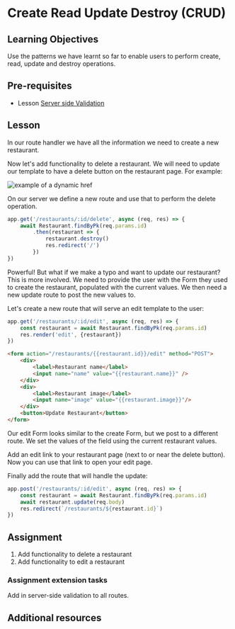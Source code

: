 # Create Read Update Destroy (CRUD)

## Learning Objectives
Use the patterns we have learnt so far to enable users to perform create, read, update and destroy operations.

## Pre-requisites
* Lesson [Server side Validation](/curriculum/Bootcamp/Unit-3-APIs_and_Dynamic_Content/0.3.8_Server_side_Validation)

## Lesson
In our route handler we have all the information we need to create a new restaurant. 

Now let's add functionality to delete a restaurant. We will need to update our template to have a delete button on the restaurant page. For example:

![example of a dynamic href](https://user-images.githubusercontent.com/4499581/95022824-5dd14900-0671-11eb-9cb3-2d9caa3cbb30.jpg)

On our server we define a new route and use that to perform the delete operation.

```javascript
app.get('/restaurants/:id/delete', async (req, res) => {
    await Restaurant.findByPk(req.params.id)
        .then(restaurant => {
            restaurant.destroy()
            res.redirect('/')
        })
})
```
Powerful! But what if we make a typo and want to update our restaurant? This is more involved. We need to provide the user with the Form they used to create the restaurant, populated with the current values. We then need a new update route to post the new values to.

Let's create a new route that will serve an edit template to the user:

```javascript
app.get('/restaurants/:id/edit', async (req, res) => {
    const restaurant = await Restaurant.findByPk(req.params.id)
    res.render('edit', {restaurant})
})
```
```html
<form action="/restaurants/{{restaurant.id}}/edit" method="POST">
    <div>
        <label>Restaurant name</label>
        <input name="name" value="{{restaurant.name}}" />
    </div>
    <div>
        <label>Restaurant image</label>
        <input name="image" value="{{restaurant.image}}"/>
    </div>
    <button>Update Restaurant</button>
</form>
```
Our edit Form looks similar to the create Form, but we post to a different route. We set the values of the field using the current restaurant values.

Add an edit link to your restaurant page (next to or near the delete button). Now you can use that link to open your edit page.

Finally add the route that will handle the update:

```javascript
app.post('/restaurants/:id/edit', async (req, res) => {
    const restaurant = await Restaurant.findByPk(req.params.id)
    await restaurant.update(req.body)
    res.redirect(`/restaurants/${restaurant.id}`)
})
```

## Assignment
1. Add functionality to delete a restaurant
1. Add functionality to edit a restaurant

### Assignment extension tasks
Add in server-side validation to all routes.

## Additional resources
